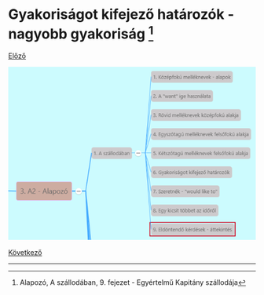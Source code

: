 # Gyakoriságot kifejező határozók - nagyobb gyakoriság [^1]

[Előző](5.md)

![3.1](../images/3.1.png)



[Következő](7.md)

---
[^1]: Alapozó, A szállodában, 9. fejezet - Egyértelmű Kapitány szállodája